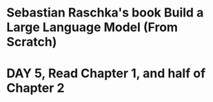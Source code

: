 # Sebastian Raschka's book Build a Large Language Model (From Scratch)
# DAY 5, Read Chapter 1, and half of Chapter 2